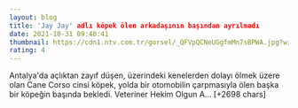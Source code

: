 ```yaml
--- 
layout: blog
title: 'Jay Jay' adlı köpek ölen arkadaşının başından ayrılmadı
date: 2021-10-31 09:40:41
thumbnail: https://cdn1.ntv.com.tr/gorsel/_QFVpQCNeUGgfmMn7sBPWA.jpg?width=1080&mode=crop&scale=both
rating: 4
---
```

Antalya'da açlıktan zayıf düşen, üzerindeki kenelerden dolayı ölmek üzere olan Cane Corso cinsi köpek, yolda bir otomobilin çarpmasıyla ölen başka bir köpeğin başında bekledi. Veteriner Hekim Olgun A… [+2698 chars]